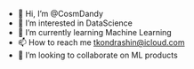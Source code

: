 - 👋 Hi, I’m @CosmDandy
- 👀 I’m interested in DataScience
- 🌱 I’m currently learning Machine Learning
- 📫 How to reach me tkondrashin@icloud.com
- 💞️ I’m looking to collaborate on ML products
<!---
CosmDandy/CosmDandy is a ✨ special ✨ repository because its `README.md` (this file) appears on your GitHub profile.
You can click the Preview link to take a look at your changes.
--->
